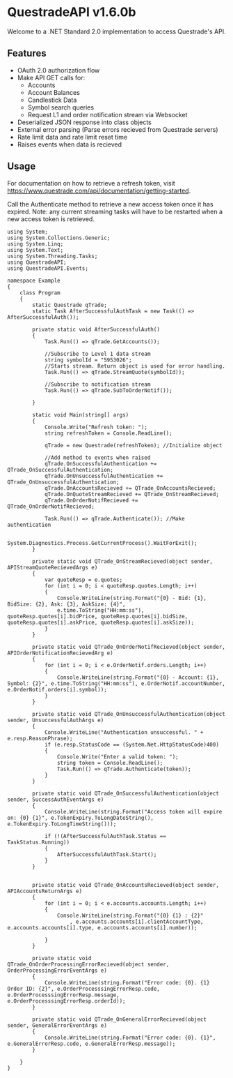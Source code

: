# QuestradeAPI v1.6.0b
Welcome to a .NET Standard 2.0 implementation to access Questrade's API.

## Features
- OAuth 2.0 authorization flow
- Make API GET calls for:
    - Accounts
    - Account Balances
    - Candlestick Data
    - Symbol search queries
    - Request L1 and order notification stream via Websocket
- Deserialized JSON response into class objects
- External error parsing (Parse errors recieved from Questrade servers)
- Rate limit data and rate limit reset time
- Raises events when data is recieved

## Usage
For documentation on how to retrieve a refresh token, visit https://www.questrade.com/api/documentation/getting-started.

Call the Authenticate method to retrieve a new access token once it has expired. 
Note: any current streaming tasks will have to be restarted when a new access token is retrieved.
```
using System;
using System.Collections.Generic;
using System.Linq;
using System.Text;
using System.Threading.Tasks;
using QuestradeAPI;
using QuestradeAPI.Events;

namespace Example
{
    class Program
    {
        static Questrade qTrade;
        static Task AfterSuccessfulAuthTask = new Task(() => AfterSuccessfulAuth());

        private static void AfterSuccessfulAuth()
        {
            Task.Run(() => qTrade.GetAccounts());

            //Subscribe to Level 1 data stream
            string symbolId = "5953026";
            //Starts stream. Return object is used for error handling.
            Task.Run(() => qTrade.StreamQuote(symbolId));

            //Subscribe to notification stream
            Task.Run(() => qTrade.SubToOrderNotif());

        }

        static void Main(string[] args)
        {
            Console.Write("Refresh token: ");
            string refreshToken = Console.ReadLine();

            qTrade = new Questrade(refreshToken); //Initialize object

            //Add method to events when raised
            qTrade.OnSuccessfulAuthentication += QTrade_OnSuccessfulAuthentication;
            qTrade.OnUnsuccessfulAuthentication += QTrade_OnUnsuccessfulAuthentication;
            qTrade.OnAccountsRecieved += QTrade_OnAccountsRecieved;
            qTrade.OnQuoteStreamRecieved += QTrade_OnStreamRecieved;
            qTrade.OnOrderNotifRecieved += QTrade_OnOrderNotifRecieved;

            Task.Run(() => qTrade.Authenticate()); //Make authentication

            System.Diagnostics.Process.GetCurrentProcess().WaitForExit();
        }

        private static void QTrade_OnStreamRecieved(object sender, APIStreamQuoteRecievedArgs e)
        {
            var quoteResp = e.quotes;
            for (int i = 0; i < quoteResp.quotes.Length; i++)
            {
                Console.WriteLine(string.Format("{0} - Bid: {1}, BidSize: {2}, Ask: {3}, AskSize: {4}",
                e.time.ToString("HH:mm:ss"), quoteResp.quotes[i].bidPrice, quoteResp.quotes[i].bidSize, quoteResp.quotes[i].askPrice, quoteResp.quotes[i].askSize));
            }
        }

        private static void QTrade_OnOrderNotifRecieved(object sender, APIOrderNotificationRecievedArg e)
        {
            for (int i = 0; i < e.OrderNotif.orders.Length; i++)
            {
                Console.WriteLine(string.Format("{0} - Account: {1}, Symbol: {2}", e.time.ToString("HH:mm:ss"), e.OrderNotif.accountNumber, e.OrderNotif.orders[i].symbol));
            }
        }

        private static void QTrade_OnUnsuccessfulAuthentication(object sender, UnsuccessfulAuthArgs e)
        {
            Console.WriteLine("Authentication unsuccessful. " + e.resp.ReasonPhrase);
            if (e.resp.StatusCode == (System.Net.HttpStatusCode)400)
            {
                Console.Write("Enter a valid token: ");
                string token = Console.ReadLine();
                Task.Run(() => qTrade.Authenticate(token));
            }
        }

        private static void QTrade_OnSuccessfulAuthentication(object sender, SuccessAuthEventArgs e)
        {
            Console.WriteLine(string.Format("Access token will expire on: {0} {1}", e.TokenExpiry.ToLongDateString(), e.TokenExpiry.ToLongTimeString()));

            if (!(AfterSuccessfulAuthTask.Status == TaskStatus.Running))
            {
                AfterSuccessfulAuthTask.Start();
            }
        }


        private static void QTrade_OnAccountsRecieved(object sender, APIAccountsReturnArgs e)
        {
            for (int i = 0; i < e.accounts.accounts.Length; i++)
            {
                Console.WriteLine(string.Format("{0} {1} : {2}"
                    , e.accounts.accounts[i].clientAccountType, e.accounts.accounts[i].type, e.accounts.accounts[i].number));

            }
        }

        private static void QTrade_OnOrderProcessingErrorRecieved(object sender, OrderProcessingErrorEventArgs e)
        {
            Console.WriteLine(string.Format("Error code: {0}. {1} Order ID: {2}", e.OrderProcesssingErrorResp.code, e.OrderProcesssingErrorResp.message, e.OrderProcesssingErrorResp.orderId));
        }

        private static void QTrade_OnGeneralErrorRecieved(object sender, GeneralErrorEventArgs e)
        {
            Console.WriteLine(string.Format("Error code: {0}. {1}", e.GeneralErrorResp.code, e.GeneralErrorResp.message));
        }
        
    }
}


```
